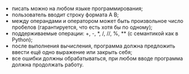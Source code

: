 - писать можно на любом языке программирования;
- пользователь вводит строку формата A <OP> B;
- между операндами и оператором может быть произвольное число пробелов (гарантируется, что есть хотя бы по одному);
- поддерживаемые операции: +, -, *, /, //, %, ** (с семантикой как в Python);
- после выполнения вычисления, программа должна предложить ввести ещё одно выражение или закрыть себя;
- все ошибки должны обрабатываться, при любом вводе программа должна продолжать работу.

